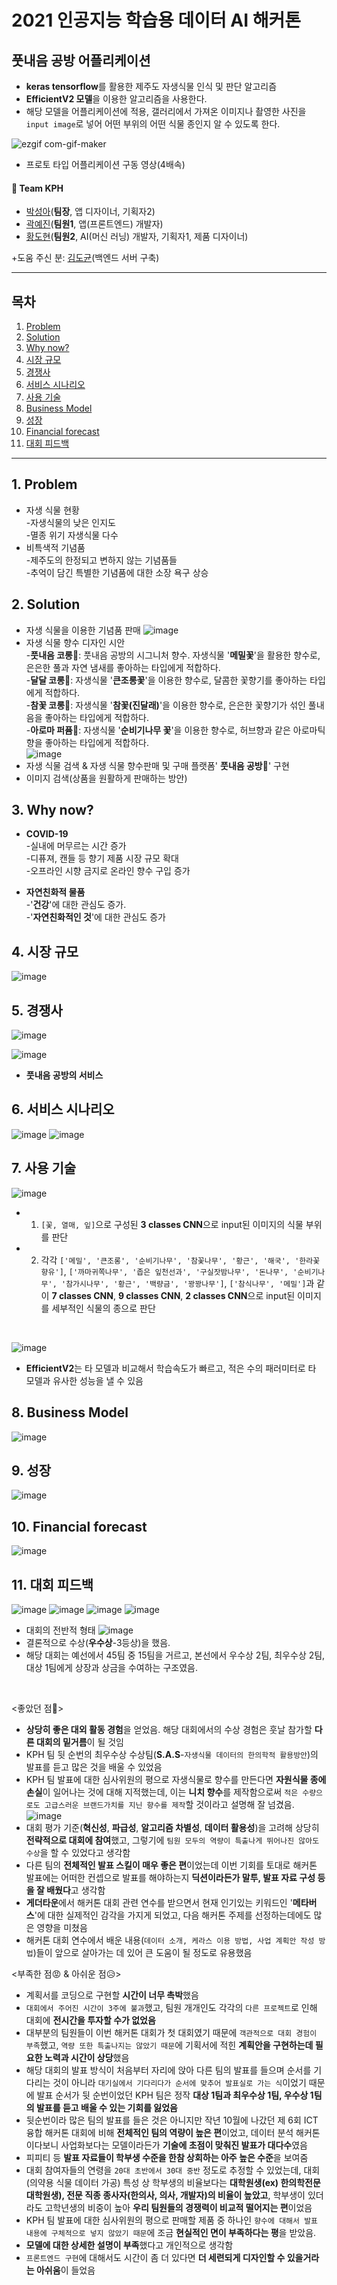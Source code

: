  # 2021 인공지능 학습용 데이터 AI 해커톤
 ## 풋내음 공방 어플리케이션
- **keras tensorflow**를 활용한 제주도 자생식물 인식 및 판단 알고리즘    
- **EfficientV2 모델**을 이용한 알고리즘을 사용한다. 
- 해당 모델을 어플리케이션에 적용, 갤러리에서 가져온 이미지나 촬영한 사진을 `input image`로 넣어 어떤 부위의 어떤 식물 종인지 알 수 있도록 한다. 

![ezgif com-gif-maker](https://user-images.githubusercontent.com/81740134/150679385-a0a86a08-e9c2-4a5e-a2f3-2715a65b770a.gif)

- 프로토 타입 어플리케이션 구동 영상(4배속)

#### 💜 Team KPH
- [박성아](https://github.com/seonga76)(**팀장**, 앱 디자이너, 기획자2) 
- [곽예진](https://github.com/Kwakyejin)(**팀원1**, 앱(프론트엔드) 개발자)
- [황도현](https://github.com/HwangDoHyun28)(**팀원2**, AI(머신 러닝) 개발자, 기획자1, 제품 디자이너)

+도움 주신 분: [김도균](https://github.com/jasper200207)(백엔드 서버 구축)

--------------
## 목차
1. [Problem](#1-Problem)
2. [Solution](#2-Solution)
3. [Why now?](#3-Why-now?)
4. [시장 규모](#4-시장-규모) 
5. [경쟁사](#5-경쟁사)
6. [서비스 시나리오](#6-서비스-시나리오)
7. [사용 기술](#7-사용-기술)
8. [Business Model](#8-Business-Model)
9. [성장](#9-성장)
10. [Financial forecast](#10-Financial-forecast)
11. [대회 피드백](#11-대회-피드백)

-------------------------

## 1. Problem
- 자생 식물 현황<br>
-자생식물의 낮은 인지도<br>
-멸종 위기 자생식물 다수<br>
- 비특색적 기념품<br>
-제주도의 한정되고 변하지 않는 기념품들<br>
-추억이 담긴 특별한 기념품에 대한 소장 욕구 상승<br>


## 2. Solution
- 자생 식물을 이용한 기념품 판매
![image](https://user-images.githubusercontent.com/81740134/150684059-d0e6d5f0-e368-41e2-a7c8-e9df30a8e7c9.png)
- 자생 식물 향수 디자인 시안<br>
-**풋내음 코롱**🌺: 풋내음 공방의 시그니처 향수. 자생식물 '**메밀꽃**'을 활용한 향수로, 은은한 풀과 자연 냄새를 좋아하는 타입에게 적합하다.<br>
-**달달 코롱**🌼: 자생식물 '**큰조롱꽃**'을 이용한 향수로, 달콤한 꽃향기를 좋아하는 타입에게 적합하다.<br>
-**참꽃 코롱**🌸: 자생식물 '**참꽃(진달래)**'을 이용한 향수로, 은은한 꽃향기가 섞인 풀내음을 좋아하는 타입에게 적합하다.<br>
-**아로마 퍼퓸**🌱: 자생식물 '**순비기나무 꽃**'을 이용한 향수로, 허브향과 같은 아로마틱향을 좋아하는 타입에게 적합하다.<br>
![image](https://user-images.githubusercontent.com/81740134/150684524-8ade25d8-0887-445b-9851-a97ca402453f.png)
- 자생 식물 검색 & 자생 식물 향수판매 및 구매 플랫폼' **풋내음 공방🌿**' 구현
- 이미지 검색(상품을 원활하게 판매하는 방안)


## 3. Why now?
- **COVID-19**<br>
-실내에 머무르는 시간 증가<br>
-디퓨져, 캔들 등 향기 제품 시장 규모 확대<br>
-오프라인 시향 금지로 온라인 향수 구입 증가<br>

- **자연친화적 물품**<br>
-'**건강**'에 대한 관심도 증가.<br>
-'**자연친화적인 것**'에 대한 관심도 증가<br>


## 4. 시장 규모
![image](https://user-images.githubusercontent.com/81740134/150682620-a0e547f9-b062-4f24-a01e-fc3edd919fa5.png)


## 5. 경쟁사
![image](https://user-images.githubusercontent.com/81740134/150682792-bc415af3-11a9-45d5-95b6-deb058b6707d.png)

![image](https://user-images.githubusercontent.com/81740134/150682841-179f2eab-ed5b-47b4-a721-1093501aadfd.png)
- **풋내음 공방의 서비스**


## 6. 서비스 시나리오
![image](https://user-images.githubusercontent.com/81740134/150682983-73bb7b17-ae6a-485d-898c-374b6012ceda.png)
![image](https://user-images.githubusercontent.com/81740134/150683069-2f785635-d950-42ed-abfe-5bc1e5685278.png)


## 7. 사용 기술
![image](https://user-images.githubusercontent.com/81740134/150683154-e1195ff5-1d15-4e30-9292-54db408fe51c.png)
- 1. `[꽃, 열매, 잎]`으로 구성된 **3 classes CNN**으로 input된 이미지의 식물 부위를 판단
- 2. 각각 `['메밀', '큰조롱', '순비기나무', '참꽃나무', '황근', '해국', '한라꽃향유']`, `['까마귀쪽나무', '좁은 잎천선과', '구실잣밤나무', '돈나무', '순비기나무', '참가시나무', '황근', '백량금', '꽝꽝나무']`, `['참식나무', '메밀']`과 같이 **7 classes CNN**, **9 classes CNN**, **2 classes CNN**으로 input된 이미지를 세부적인 식물의 종으로 판단<br> 
<br>

![image](https://user-images.githubusercontent.com/81740134/150683234-adbffa05-701a-4118-a864-f6534ff306ec.png)<br>

- **EfficientV2**는 타 모델과 비교해서 학습속도가 빠르고, 적은 수의 패러미터로 타 모델과 유사한 성능을 낼 수 있음


## 8. Business Model
![image](https://user-images.githubusercontent.com/81740134/150683325-048c6d49-069e-43e0-8b9e-a01533642c3e.png)

## 9. 성장
![image](https://user-images.githubusercontent.com/81740134/150683509-25c8255b-1c2b-479a-9c38-e267629a69ad.png)


## 10. Financial forecast
![image](https://user-images.githubusercontent.com/81740134/150683564-51f6f013-b238-4778-9859-73e3024487e1.png)


## 11. 대회 피드백
![image](https://user-images.githubusercontent.com/81740134/150688049-c58ba372-b502-479d-a552-4244da12c326.png)
![image](https://user-images.githubusercontent.com/81740134/150688062-0acd163e-638c-4da3-b954-8603d03de39a.png)
![image](https://user-images.githubusercontent.com/81740134/150688074-1e9545ff-e64e-4268-b3ae-dc3bb6318c5a.png)
![image](https://user-images.githubusercontent.com/81740134/150688082-ca411ce4-8300-4a15-84e5-6a423fef2519.png)
- 대회의 전반적 형태
![image](https://user-images.githubusercontent.com/81740134/150687813-000a8222-f1ee-4926-95ed-ad14b910eba0.png)
- 결론적으로 수상(**우수상**-3등상)을 했음.
- 해당 대회는 예선에서 45팀 중 15팀을 거르고, 본선에서 우수상 2팀, 최우수상 2팀, 대상 1팀에게 상장과 상금을 수여하는 구조였음.
<br>

<좋았던 점🥰>
- **상당히 좋은 대외 활동 경험**을 얻었음. 해당 대회에서의 수상 경험은 훗날 참가할 **다른 대회의 밑거름**이 될 것임 
- KPH 팀 뒷 순번의 최우수상 수상팀(**S.A.S**-`자생식물 데이터의 한의학적 활용방안`)의 발표를 듣고 많은 것을 배울 수 있었음
- KPH 팀 발표에 대한 심사위원의 평으로 자생식물로 향수를 만든다면 **자원식물 종에 손실**이 일어나는 것에 대해 지적했는데, 이는 **니치 향수**를 제작함으로써 `적은 수량으로도 고급스러운 브랜드가치를 지닌 향수를 제작`할 것이라고 설명해 잘 넘겼음. 
![image](https://user-images.githubusercontent.com/81740134/150690604-8ce721b6-09bc-419d-a13a-4e853d36d52d.png)
- 대회 평가 기준(**혁신성**, **파급성**, **알고리즘 차별성**, **데이터 활용성**)을 고려해 상당히 **전략적으로 대회에 참여**했고, 그렇기에 `팀원 모두의 역량이 특출나게 뛰어나진 않아도 수상`을 할 수 있었다고 생각함   
- 다른 팀의 **전체적인 발표 스킬이 매우 좋은 편**이었는데 이번 기회를 토대로 해커톤 발표에는 어떠한 컨셉으로 발표를 해야하는지 **딕션이라든가 말투, 발표 자료 구성 등을 잘 배웠다**고 생각함 
- **게더타운**에서 해커톤 대회 관련 연수를 받으면서 현재 인기있는 키워드인 '**메타버스**'에 대한 실제적인 감각을 가지게 되었고, 다음 해커톤 주제를 선정하는데에도 많은 영향을 미쳤음
- 해커톤 대회 연수에서 배운 내용(`데이터 소개, 케라스 이용 방법, 사업 계획안 작성 방법`)들이 앞으로 살아가는 데 있어 큰 도움이 될 정도로 유용했음

<부족한 점😡 & 아쉬운 점😥>
- 계획서를 코딩으로 구현할 **시간이 너무 촉박**했음
- `대회에서 주어진 시간이 3주에 불과`했고, 팀원 개개인도 각각의 `다른 프로젝트`로 인해 대회에 **전시간을 투자할 수가 없었음**
- 대부분의 팀원들이 이번 해커톤 대회가 첫 대회였기 때문에 `객관적으로 대회 경험이 부족`했고, `역량 또한 특출나지는 않았기 때문`에 기획서에 적힌 **계획안을 구현하는데 필요한 노력과 시간이 상당**했음
- 해당 대회의 발표 방식이 처음부터 자리에 앉아 다른 팀의 발표를 들으며 순서를 기다리는 것이 아니라 `대기실에서 기다리다가 순서에 맞추어 발표실로 가는 식`이었기 때문에 발표 순서가 뒷 순번이었던 KPH 팀은 정작 **대상 1팀과 최우수상 1팀, 우수상 1팀의 발표를 듣고 배울 수 있는 기회를 잃었음**
- 뒷순번이라 많은 팀의 발표를 들은 것은 아니지만 작년 10월에 나갔던 제 6회 ICT 융합 해커톤 대회에 비해 **전체적인 팀의 역량이 높은 편**이었고, 데이터 분석 해커톤이다보니 사업화보다는 모델이라든가 **기술에 초점이 맞춰진 발표가 대다수**였음
- 피피티 등 **발표 자료들이 학부생 수준을 한참 상회하는 아주 높은 수준**을 보여줌
- 대회 참여자들의 연령을 `20대 초반에서 30대 중반` 정도로 추정할 수 있었는데, 대회(의약용 식물 데이터 가공) 특성 상 학부생의 비율보다는 **대학원생(ex) 한의학전문대학원생), 전문 직종 종사자(한의사, 의사, 개발자)의 비율이 높았고**, 학부생이 있더라도 고학년생의 비중이 높아 **우리 팀원들의 경쟁력이 비교적 떨어지는 편**이었음 
- KPH 팀 발표에 대한 심사위원의 평으로 판매할 제품 중 하나인 `향수에 대해서 발표 내용에 구체적으로 넣지 않았기 때문`에 조금 **현실적인 면이 부족하다는 평**을 받았음. 
- **모델에 대한 상세한 설명이 부족**했다고 개인적으로 생각함
- `프론트엔드 구현`에 대해서도 시간이 좀 더 있다면 **더 세련되게 디자인할 수 있을거라는 아쉬움**이 들었음
